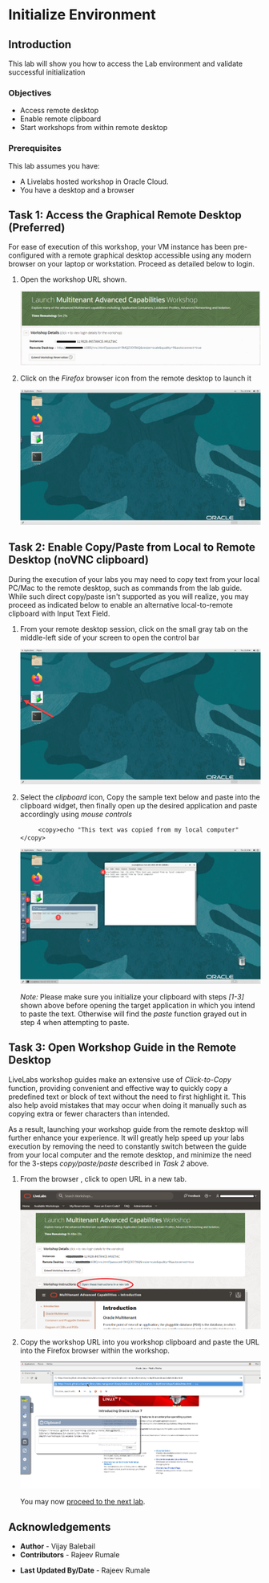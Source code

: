 # Initialize Environment

## Introduction
This lab will show you how to access the Lab environment and validate successful initialization

### Objectives
- Access remote desktop
- Enable remote clipboard  
- Start workshops from within remote desktop

### Prerequisites
This lab assumes you have:
- A Livelabs hosted workshop in Oracle Cloud.
- You have a desktop and a browser

## Task 1: Access the Graphical Remote Desktop (Preferred)
For ease of execution of this workshop, your VM instance has been pre-configured with a remote graphical desktop accessible using any modern browser on your laptop or workstation. Proceed as detailed below to login.

1. Open the workshop URL shown.

    ![](./images/novnc_url_mt.png " ")


2. Click on the *Firefox* browser icon from the remote desktop to launch it

    ![](./images/novnc-landing.png " ")

## Task 2: Enable Copy/Paste from Local to Remote Desktop (noVNC clipboard)
During the execution of your labs you may need to copy text from your local PC/Mac to the remote desktop, such as commands from the lab guide. While such direct copy/paste isn't supported as you will realize, you may proceed as indicated below to enable an alternative local-to-remote clipboard with Input Text Field.

1. From your remote desktop session, click on the small gray tab on the middle-left side of your screen to open the control bar

    ![](./images/novnc-clipboard-1.png " ")

2. Select the *clipboard* icon, Copy the sample text below and paste into the clipboard widget, then finally open up the desired application and paste accordingly using *mouse controls*

    ```
		 <copy>echo "This text was copied from my local computer"</copy> 
    ```

    ![](./images/novnc-clipboard-2.png " ")

    *Note:* Please make sure you initialize your clipboard with steps *[1-3]* shown above before opening the target application in which you intend to paste the text. Otherwise will find the *paste* function grayed out in step 4 when attempting to paste.

## Task 3: Open Workshop Guide in the Remote Desktop
LiveLabs workshop guides make an extensive use of *Click-to-Copy* function, providing convenient and effective way to quickly copy a predefined text or block of text without the need to first highlight it. This also help avoid mistakes that may occur when doing it manually such as copying extra or fewer characters than intended.

As a result, launching your workshop guide from the remote desktop will further enhance your experience. It will greatly help speed up your labs execution by removing the need to constantly switch between the guide from your local computer and the remote desktop, and minimize the need for the 3-steps *copy/paste/paste* described in *Task 2* above.

1. From the browser , click to open URL in a new tab.

    ![](./images/open_url_mt.png " ")

2. Copy the workshop URL into you workshop clipboard and paste the URL into the Firefox browser within the workshop.

    ![](./images/openURLNOVNC.png " ")

    You may now [proceed to the next lab](#next).

## Acknowledgements
- **Author** - Vijay Balebail
- **Contributors** - Rajeev Rumale
* **Last Updated By/Date** - Rajeev Rumale
